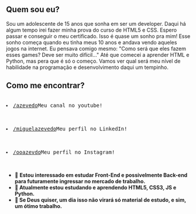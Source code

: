 <!DOCTYPE html>
<html lang="en">
<head>
    <meta charset="UTF-8">
    <meta name="viewport" content="width=device-width, initial-scale=1.0">
    <link rel="shortcut icon" href="imagens/meuperfil.png" />
    </head>
<body>
    <h2>Quem sou eu?</h2>
        <p> Sou um adolescente de 15 anos que sonha em ser um developer. Daqui há algum tempo irei fazer minha prova do curso de HTML5 e CSS. Espero passar e conseguir o meu certificado. Isso é quase um sonho pra mim! Esse sonho começa quando eu tinha meus 10 anos e andava vendo aqueles jogos na internet. Eu pensava comigo mesmo: "Como será que eles fazem esses games? Deve ser muito difícil..." Até que comecei a aprender HTML e Python, mas pera que é só o começo. Vamos ver qual será meu nível de habilidade na programação e desenvolvimento daqui um tempinho.</p>
    <h2>Como me encontrar?</h2>
            <pre center>
                <li><a href="https://www.youtube.com/channel/UCEcSHF7PoMFRDoMAhtrF1Lw" target="_blank" rel="external">/azevedo</a>Meu canal no youtube!</li><br>
                <li><a href="https://www.linkedin.com/in/miguel-azevedo-8b3ab3286/">/miguelazevedo</a>Meu perfil no LinkedIn!</li><br>
                <li><a href="https://www.instagram.com/ooazevdo/">/ooazevdo</a>Meu perfil no Instagram!</li>
            </pre>
</body>
</html>

- 👀 <strong>Estou interessado em estudar Front-End e possivelmente Back-end para futuramente ingressar no mercado de trabalho.
- 🌱 Atualmente estou estudando e aprendendo HTML5, CSS3, JS e Python.
- 💞️ Se Deus quiser, um dia isso não virará só material de estudo, e sim, um ótimo trabalho.

<!---
Oshibsyat/Oshibsyat is a ✨ special ✨ repository because its `README.md` (this file) appears on your GitHub profile.
You can click the Preview link to take a look at your changes.
--->
